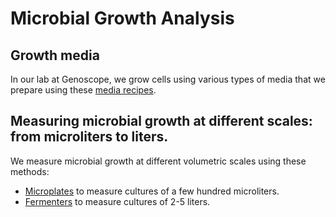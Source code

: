 # Microbial Growth Analysis 

## Growth media
In our lab at Genoscope, we grow cells using various types of media that we prepare using these [media recipes](https://github.com/actolonen/Analysis_Lab/blob/main/Growth/Media_Recipes).

## Measuring microbial growth at different scales: from microliters to liters.
We measure microbial growth at different volumetric scales using these methods:

 * [Microplates]() to measure cultures of a few hundred microliters.
 * [Fermenters]() to measure cultures of 2-5 liters.